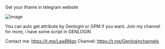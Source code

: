 Get your iframe in telegram website

![image](https://github.com/user-attachments/assets/e858b708-1c8e-4e82-8296-bf29b42d831f)

You can auto get attribute by Genlogin or GPM if you want. Join my channel for more, i have some script in GENLOGIN

Contact me: https://t.me/LawBNgo
Channel: https://t.me/Genloginchannels
